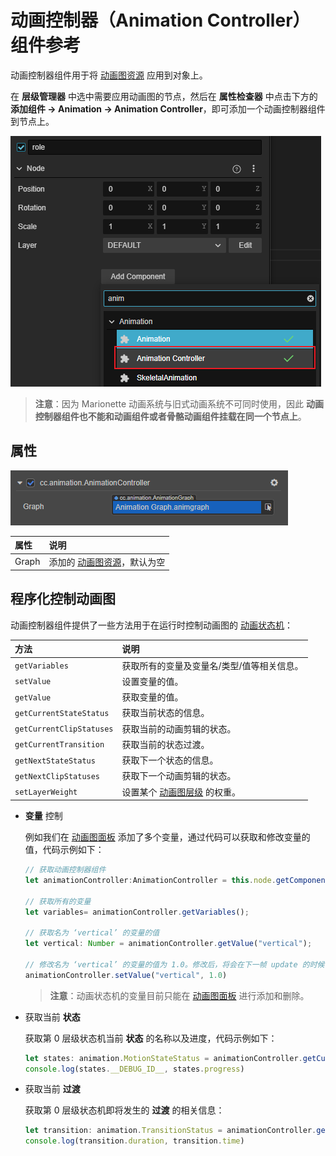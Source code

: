 # 动画控制器（Animation Controller）组件参考

动画控制器组件用于将 [动画图资源](animation-graph.md) 应用到对象上。

在 **层级管理器** 中选中需要应用动画图的节点，然后在 **属性检查器** 中点击下方的 **添加组件 -> Animation -> Animation Controller**，即可添加一个动画控制器组件到节点上。

![add-animation-controller](animation-controller/add-animation-controller.png)

> **注意**：因为 Marionette 动画系统与旧式动画系统不可同时使用，因此 **动画控制器组件也不能和动画组件或者骨骼动画组件挂载在同一个节点上**。

## 属性

![animation-controller](animation-graph/animation-controller.png)

| 属性  | 说明          |
| :---- | :----------- |
| Graph | 添加的 [动画图资源](animation-graph-layer)，默认为空 |

## 程序化控制动画图

动画控制器组件提供了一些方法用于在运行时控制动画图的 [动画状态机](animation-graph-basics.md)：

| 方法                      | 说明                     |
| :----------------------- | :----------------------- |
| `getVariables`           | 获取所有的变量及变量名/类型/值等相关信息。|
| `setValue`               | 设置变量的值。             |
| `getValue`               | 获取变量的值。             |
| `getCurrentStateStatus`  | 获取当前状态的信息。       |
| `getCurrentClipStatuses` | 获取当前的动画剪辑的状态。  |
| `getCurrentTransition`   | 获取当前的状态过渡。       |
| `getNextStateStatus`     | 获取下一个状态的信息。     |
| `getNextClipStatuses`    | 获取下一个动画剪辑的状态。  |
| `setLayerWeight`         | 设置某个 [动画图层级](animation-graph-layer.md) 的权重。|

- **变量** 控制

    例如我们在 [动画图面板](./animation-graph-panel.md#%E5%8F%98%E9%87%8F%EF%BC%88variables%EF%BC%89) 添加了多个变量，通过代码可以获取和修改变量的值，代码示例如下：

    ```ts
    // 获取动画控制器组件
    let animationController:AnimationController = this.node.getComponent(AnimationController);

    // 获取所有的变量
    let variables= animationController.getVariables();

    // 获取名为 ‘vertical’ 的变量的值
    let vertical: Number = animationController.getValue("vertical");

    // 修改名为 ‘vertical’ 的变量的值为 1.0。修改后，将会在下一帧 update 的时候计算条件过渡
    animationController.setValue("vertical", 1.0)
    ```

    > **注意**：动画状态机的变量目前只能在 [动画图面板](animation-graph-panel.md#%E5%8F%98%E9%87%8F%EF%BC%88variables%EF%BC%89) 进行添加和删除。

- 获取当前 **状态**

    获取第 0 层级状态机当前 **状态** 的名称以及进度，代码示例如下：

    ```ts
    let states: animation.MotionStateStatus = animationController.getCurrentStateStatus(0)
    console.log(states.__DEBUG_ID__, states.progress)
    ```

- 获取当前 **过渡**

    获取第 0 层级状态机即将发生的 **过渡** 的相关信息：

    ```ts
    let transition: animation.TransitionStatus = animationController.getCurrentTransition(0)
    console.log(transition.duration, transition.time)
    ```
